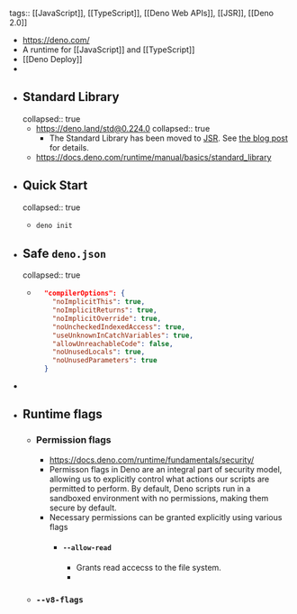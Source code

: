 tags:: [[JavaScript]], [[TypeScript]], [[Deno Web APIs]], [[JSR]], [[Deno 2.0]]

- https://deno.com/
- A runtime for [[JavaScript]] and [[TypeScript]]
- [[Deno Deploy]]
-
- ## Standard Library
  collapsed:: true
	- https://deno.land/std@0.224.0
	  collapsed:: true
		- The Standard Library has been moved to [JSR](https://jsr.io/@std). See [the blog post](https://deno.com/blog/std-on-jsr) for details.
	- https://docs.deno.com/runtime/manual/basics/standard_library
- ## Quick Start
  collapsed:: true
	- ```bash
	  deno init
	  ```
- ## Safe `deno.json`
  collapsed:: true
	- ```deno.json
	    "compilerOptions": {
	      "noImplicitThis": true,
	      "noImplicitReturns": true,
	      "noImplicitOverride": true,
	      "noUncheckedIndexedAccess": true,
	      "useUnknownInCatchVariables": true,
	      "allowUnreachableCode": false,
	      "noUnusedLocals": true,
	      "noUnusedParameters": true
	    }
	  ```
-
- ## Runtime flags
	- ### Permission flags
		- https://docs.deno.com/runtime/fundamentals/security/
		- Permisson flags in Deno are an integral part of security model, allowing us to explicitly control what actions our scripts are permitted to perform. By default, Deno scripts run in a sandboxed environment with no permissions, making them secure by default.
		- Necessary permissions can be granted explicitly using various flags
			- #### `--allow-read`
				- Grants read accecss to the file system.
				-
	- ### `--v8-flags`